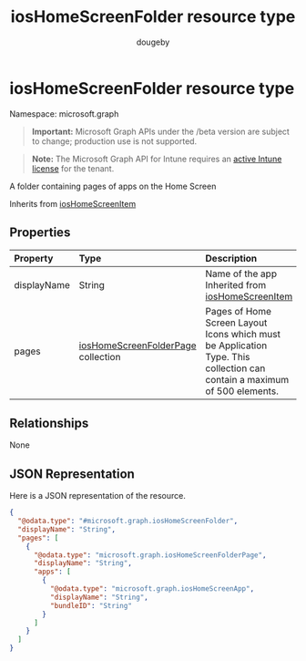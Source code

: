 ﻿---
title: "iosHomeScreenFolder resource type"
description: "A folder containing pages of apps on the Home Screen"
author: "dougeby"
localization_priority: Normal
ms.prod: "intune"
doc_type: resourcePageType
---

# iosHomeScreenFolder resource type

Namespace: microsoft.graph

> **Important:** Microsoft Graph APIs under the /beta version are subject to change; production use is not supported.

> **Note:** The Microsoft Graph API for Intune requires an [active Intune license](https://go.microsoft.com/fwlink/?linkid=839381) for the tenant.

A folder containing pages of apps on the Home Screen

Inherits from [iosHomeScreenItem](../resources/intune-deviceconfig-ioshomescreenitem.md)

## Properties

| Property    | Type                                                                                              | Description                                                                                                              |
| :---------- | :------------------------------------------------------------------------------------------------ | :----------------------------------------------------------------------------------------------------------------------- |
| displayName | String                                                                                            | Name of the app Inherited from [iosHomeScreenItem](../resources/intune-deviceconfig-ioshomescreenitem.md)                |
| pages       | [iosHomeScreenFolderPage](../resources/intune-deviceconfig-ioshomescreenfolderpage.md) collection | Pages of Home Screen Layout Icons which must be Application Type. This collection can contain a maximum of 500 elements. |

## Relationships

None

## JSON Representation

Here is a JSON representation of the resource.

<!-- {
  "blockType": "resource",
  "@odata.type": "microsoft.graph.iosHomeScreenFolder"
}
-->

```json
{
  "@odata.type": "#microsoft.graph.iosHomeScreenFolder",
  "displayName": "String",
  "pages": [
    {
      "@odata.type": "microsoft.graph.iosHomeScreenFolderPage",
      "displayName": "String",
      "apps": [
        {
          "@odata.type": "microsoft.graph.iosHomeScreenApp",
          "displayName": "String",
          "bundleID": "String"
        }
      ]
    }
  ]
}
```
